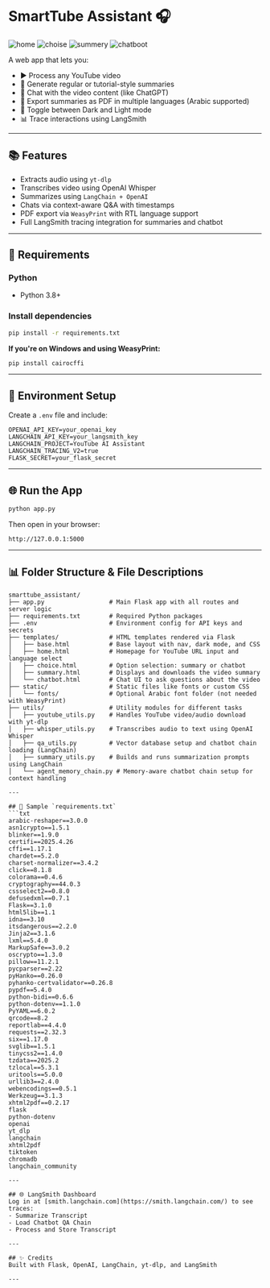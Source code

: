 # SmartTube Assistant 🎧
![home](https://github.com/user-attachments/assets/803e7b5d-2a15-4a62-bbc3-b066deef0b60)
![choise](https://github.com/user-attachments/assets/09adca8b-1ae3-4d20-9124-f1b872869f73)
![summery](https://github.com/user-attachments/assets/3206fabf-40c9-4759-a1e5-3fc1713e419d)
![chatboot](https://github.com/user-attachments/assets/2b7cafac-f33c-4d8c-aed1-3379be216423)

A web app that lets you:
- ▶️ Process any YouTube video
- 📄 Generate regular or tutorial-style summaries
- 💬 Chat with the video content (like ChatGPT)
- 🔄 Export summaries as PDF in multiple languages (Arabic supported)
- 🌙 Toggle between Dark and Light mode
- 📊 Trace interactions using LangSmith

---

## 📚 Features
- Extracts audio using `yt-dlp`
- Transcribes video using OpenAI Whisper
- Summarizes using `LangChain + OpenAI`
- Chats via context-aware Q&A with timestamps
- PDF export via `WeasyPrint` with RTL language support
- Full LangSmith tracing integration for summaries and chatbot

---

## 🚧 Requirements

### Python
- Python 3.8+

### Install dependencies
```bash
pip install -r requirements.txt
```

**If you're on Windows and using WeasyPrint:**
```bash
pip install cairocffi
```

---

## 🔢 Environment Setup
Create a `.env` file and include:
```env
OPENAI_API_KEY=your_openai_key
LANGCHAIN_API_KEY=your_langsmith_key
LANGCHAIN_PROJECT=YouTube AI Assistant
LANGCHAIN_TRACING_V2=true
FLASK_SECRET=your_flask_secret
```

---

## 🌐 Run the App
```bash
python app.py
```
Then open in your browser:
```
http://127.0.0.1:5000
```

---

## 📊 Folder Structure & File Descriptions
```
smarttube_assistant/
├── app.py                  # Main Flask app with all routes and server logic
├── requirements.txt        # Required Python packages
├── .env                    # Environment config for API keys and secrets
├── templates/              # HTML templates rendered via Flask
│   ├── base.html           # Base layout with nav, dark mode, and CSS
│   ├── home.html           # Homepage for YouTube URL input and language select
│   ├── choice.html         # Option selection: summary or chatbot
│   ├── summary.html        # Displays and downloads the video summary
│   └── chatbot.html        # Chat UI to ask questions about the video
├── static/                 # Static files like fonts or custom CSS
│   └── fonts/              # Optional Arabic font folder (not needed with WeasyPrint)
├── utils/                  # Utility modules for different tasks
│   ├── youtube_utils.py    # Handles YouTube video/audio download with yt-dlp
│   ├── whisper_utils.py    # Transcribes audio to text using OpenAI Whisper
│   ├── qa_utils.py         # Vector database setup and chatbot chain loading (LangChain)
│   ├── summary_utils.py    # Builds and runs summarization prompts using LangChain
│   └── agent_memory_chain.py # Memory-aware chatbot chain setup for context handling

---

## 📄 Sample `requirements.txt`
```txt
arabic-reshaper==3.0.0
asn1crypto==1.5.1
blinker==1.9.0
certifi==2025.4.26
cffi==1.17.1
chardet==5.2.0
charset-normalizer==3.4.2
click==8.1.8
colorama==0.4.6
cryptography==44.0.3
cssselect2==0.8.0
defusedxml==0.7.1
Flask==3.1.0
html5lib==1.1
idna==3.10
itsdangerous==2.2.0
Jinja2==3.1.6
lxml==5.4.0
MarkupSafe==3.0.2
oscrypto==1.3.0
pillow==11.2.1
pycparser==2.22
pyHanko==0.26.0
pyhanko-certvalidator==0.26.8
pypdf==5.4.0
python-bidi==0.6.6
python-dotenv==1.1.0
PyYAML==6.0.2
qrcode==8.2
reportlab==4.4.0
requests==2.32.3
six==1.17.0
svglib==1.5.1
tinycss2==1.4.0
tzdata==2025.2
tzlocal==5.3.1
uritools==5.0.0
urllib3==2.4.0
webencodings==0.5.1
Werkzeug==3.1.3
xhtml2pdf==0.2.17
flask
python-dotenv
openai
yt_dlp
langchain
xhtml2pdf
tiktoken
chromadb
langchain_community

---

## 🌐 LangSmith Dashboard
Log in at [smith.langchain.com](https://smith.langchain.com/) to see traces:
- Summarize Transcript
- Load Chatbot QA Chain
- Process and Store Transcript

---

## ✨ Credits
Built with Flask, OpenAI, LangChain, yt-dlp, and LangSmith

---


